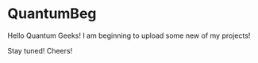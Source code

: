 # QuantumBeg


Hello Quantum Geeks!
I am beginning to upload some new of my projects!

Stay tuned!
Cheers!
